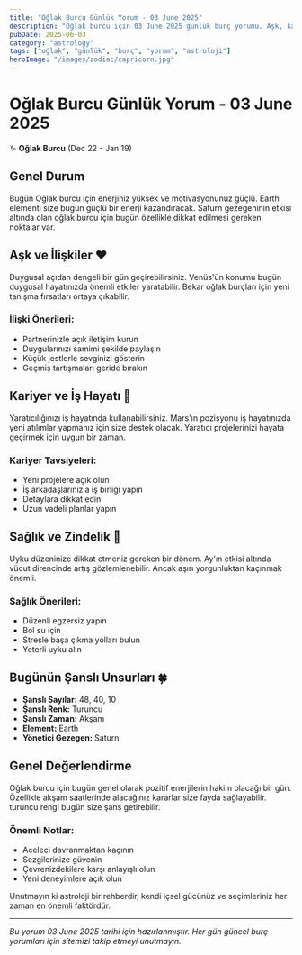 ```yaml
---
title: "Oğlak Burcu Günlük Yorum - 03 June 2025"
description: "Oğlak burcu için 03 June 2025 günlük burç yorumu. Aşk, kariyer, sağlık ve şanslı sayılar."
pubDate: 2025-06-03
category: "astrology"
tags: ["oğlak", "günlük", "burç", "yorum", "astroloji"]
heroImage: "/images/zodiac/capricorn.jpg"
---
```


# Oğlak Burcu Günlük Yorum - 03 June 2025

♑ **Oğlak Burcu** (Dec 22 - Jan 19)

## Genel Durum

Bugün Oğlak burcu için enerjiniz yüksek ve motivasyonunuz güçlü. Earth elementi size bugün güçlü bir enerji kazandıracak. Saturn gezegeninin etkisi altında olan oğlak burcu için bugün özellikle dikkat edilmesi gereken noktalar var.

## Aşk ve İlişkiler ❤️

Duygusal açıdan dengeli bir gün geçirebilirsiniz. Venüs'ün konumu bugün duygusal hayatınızda önemli etkiler yaratabilir. Bekar oğlak burçları için yeni tanışma fırsatları ortaya çıkabilir.

### İlişki Önerileri:
- Partnerinizle açık iletişim kurun
- Duygularınızı samimi şekilde paylaşın
- Küçük jestlerle sevginizi gösterin
- Geçmiş tartışmaları geride bırakın

## Kariyer ve İş Hayatı 💼

Yaratıcılığınızı iş hayatında kullanabilirsiniz. Mars'ın pozisyonu iş hayatınızda yeni atılımlar yapmanız için size destek olacak. Yaratıcı projelerinizi hayata geçirmek için uygun bir zaman.

### Kariyer Tavsiyeleri:
- Yeni projelere açık olun
- İş arkadaşlarınızla iş birliği yapın
- Detaylara dikkat edin
- Uzun vadeli planlar yapın

## Sağlık ve Zindelik 🏥

Uyku düzeninize dikkat etmeniz gereken bir dönem. Ay'ın etkisi altında vücut direncinde artış gözlemlenebilir. Ancak aşırı yorgunluktan kaçınmak önemli.

### Sağlık Önerileri:
- Düzenli egzersiz yapın
- Bol su için
- Stresle başa çıkma yolları bulun
- Yeterli uyku alın

## Bugünün Şanslı Unsurları 🍀

- **Şanslı Sayılar:** 48, 40, 10
- **Şanslı Renk:** Turuncu
- **Şanslı Zaman:** Akşam
- **Element:** Earth
- **Yönetici Gezegen:** Saturn

## Genel Değerlendirme

Oğlak burcu için bugün genel olarak pozitif enerjilerin hakim olacağı bir gün. Özellikle akşam saatlerinde alacağınız kararlar size fayda sağlayabilir. turuncu rengi bugün size şans getirebilir.

### Önemli Notlar:
- Aceleci davranmaktan kaçının
- Sezgilerinize güvenin
- Çevrenizdekilere karşı anlayışlı olun
- Yeni deneyimlere açık olun

Unutmayın ki astroloji bir rehberdir, kendi içsel gücünüz ve seçimleriniz her zaman en önemli faktördür.

---

*Bu yorum 03 June 2025 tarihi için hazırlanmıştır. Her gün güncel burç yorumları için sitemizi takip etmeyi unutmayın.*
